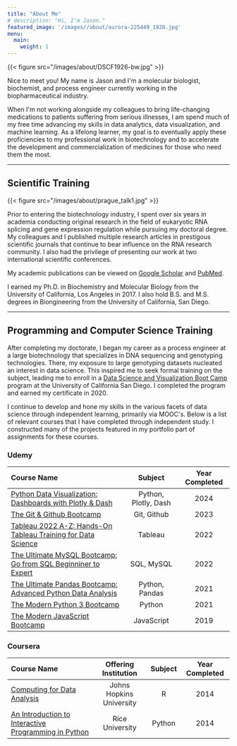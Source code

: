 ```yaml
---
title: "About Me"
# description: "Hi, I'm Jason."
featured_image: '/images//about/aurora-225449_1920.jpg'
menu:
  main:
    weight: 1
---
```

{{< figure src="/images/about/DSCF1926-bw.jpg"  >}}

Nice to meet you! My name is Jason and I'm a molecular biologist, biochemist, and process engineer currently working in the biopharmaceutical industry.  

When I'm not working alongside my colleagues to bring life-changing medications to patients suffering from serious illnesses, I am spend much of my free time advancing my skills in data analytics, data visualization, and machine learning. As a lifelong learner, my goal is to eventually apply these proficiencies to my professional work in biotechnology and to accelerate the development and commercialization of medicines for those who need them the most.

---

## Scientific Training

{{< figure src="/images/about/prague_talk1.jpg"  >}}

Prior to entering the biotechnology industry, I spent over six years in academia conducting original research in the field of eukaryotic RNA splicing and gene expression regulation while pursuing my doctoral degree. My colleagues and I published multiple research articles in prestigous scientific journals that continue to bear influence on the RNA research community. I also had the privilege of presenting our work at two international scientific conferences.  

My academic publications can be viewed on [Google Scholar](https://scholar.google.com/citations?user=DM08A88AAAAJ&hl=en&oi=ao) and [PubMed](https://pubmed.ncbi.nlm.nih.gov/?term=Jason+Gabunilas%5BAuthor%5D&sort=date).

I earned my Ph.D. in Biochemistry and Molecular Biology from the University of California, Los Angeles in 2017. I also hold B.S. and M.S. degrees in Biongineering from the University of California, San Diego.

---

## Programming and Computer Science Training

After completing my doctorate, I began my career as a process engineer at a large biotechnology that specializes in DNA sequencing and genotyping technologies. There, my exposure to large genotyping datasets nucleated an interest in data science. This inspired me to seek formal training on the subject, leading me to enroll in a [Data Science and Visualization Boot Camp](https://extendedstudies.ucsd.edu/courses-and-programs/data-science-and-visualization-part-i) program at the University of California San Diego. I completed the program and earned my certificate in 2020.

I continue to develop and hone my skills in the various facets of data science through independent learning, primarily via MOOC's. Below is a list of relevant courses that I have completed through independent study. I constructed many of the projects featured in my portfolio part of assignments for these courses.

### Udemy

| Course Name | Subject | Year Completed |
| :--- | :----: | :----: |
| [Python Data Visualization: Dashboards with Plotly & Dash](https://drive.google.com/open?id=1I5cI9aluIYfRSrjeweXtbstKpzlBoerL&usp=drive_fs) | Python, Plotly, Dash | 2024
| [The Git & Github Bootcamp](https://drive.google.com/open?id=1CD2HxQdNT51DrOjknsgwomb2_RUTIsng&usp=drive_fs) | Git, Github | 2023
| [Tableau 2022 A-Z: Hands-On Tableau Training for Data Science](https://drive.google.com/open?id=1CoCnyEGbBLI9U5rMTIXDykW9fbzmiAUB&usp=drive_fs) | Tableau | 2022
| [The Ultimate MySQL Bootcamp: Go from SQL Beginniner to Expert](https://drive.google.com/open?id=1CMzqft2k0oBpbnRGGl4iGMUHB9Ejyb4i&usp=drive_fs) | SQL, MySQL | 2022
| [The Ultimate Pandas Bootcamp: Advanced Python Data Analysis](https://drive.google.com/open?id=1CH38Zv_oluBS3PJVHmQbmkwZz6oOKPcm&usp=drive_fs) | Python, Pandas | 2021
| [The Modern Python 3 Bootcamp](https://drive.google.com/open?id=1CPZRG485f2cyUvufgmnFPGuZPe4wiS4a&usp=drive_fs) | Python | 2021
| [The Modern JavaScript Bootcamp](https://drive.google.com/open?id=1CQTeBr6kVBQC1AA_IPtQ3ceLuZmBVRx3&usp=drive_fs) | JavaScript| 2019

### Coursera

| Course Name | Offering Institution | Subject |Year Completed |
| :--- | :----: | :----: | :----: |
| [Computing for Data Analysis](https://drive.google.com/open?id=13hRQgO4mcGFwDdx2yaUv-I1pcDqwMJ2i&usp=drive_fs) | Johns Hopkins University | R| 2014 |
| [An Introduction to Interactive Programming in Python](https://drive.google.com/open?id=13pDroDhQNxwO-tAFqsbABRacnGbE42fL&usp=drive_fs) | Rice University | Python | 2014 |



